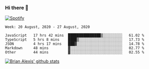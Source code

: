 ### Hi there 👋

<!--
**brrianalexis/brrianalexis** is a ✨ _special_ ✨ repository because its `README.md` (this file) appears on your GitHub profile.

Here are some ideas to get you started:

- 🔭 I’m currently working on ...
- 🌱 I’m currently learning ...
- 👯 I’m looking to collaborate on ...
- 🤔 I’m looking for help with ...
- 💬 Ask me about ...
- 📫 How to reach me: ...
- 😄 Pronouns: ...
- ⚡ Fun fact: ...
-->

[![Spotify](https://novatorem-nine-beige.vercel.app/api/spotify)](https://open.spotify.com/user/21ttbyunhf56rp6soqidgfk2q)


<!--START_SECTION:waka-->
```text
Week: 20 August, 2020 - 27 August, 2020

JavaScript   17 hrs 42 mins  ███████████████▒░░░░░░░░░   61.02 % 
TypeScript   5 hrs 8 mins    ████▒░░░░░░░░░░░░░░░░░░░░   17.73 % 
JSON         4 hrs 17 mins   ███▓░░░░░░░░░░░░░░░░░░░░░   14.78 % 
Markdown     48 mins         ▓░░░░░░░░░░░░░░░░░░░░░░░░   02.77 % 
Other        44 mins         ▓░░░░░░░░░░░░░░░░░░░░░░░░   02.55 % 
```
<!--END_SECTION:waka-->

[![Brian Alexis' github stats](https://github-readme-stats-sepia-two.vercel.app/api?username=brrianalexis&show_icons=true&hide_border=true)](https://github.com/brrianalexis/github-readme-stats)

